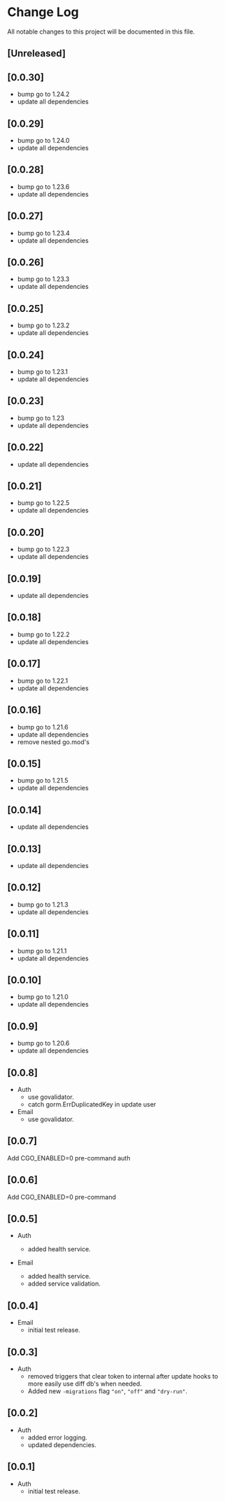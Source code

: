 # Change Log
All notable changes to this project will be documented in this file.

## [Unreleased]

## [0.0.30]

* bump go to 1.24.2
* update all dependencies

## [0.0.29]

* bump go to 1.24.0
* update all dependencies

## [0.0.28]

* bump go to 1.23.6
* update all dependencies

## [0.0.27]

* bump go to 1.23.4
* update all dependencies

## [0.0.26]

* bump go to 1.23.3
* update all dependencies

## [0.0.25]

* bump go to 1.23.2
* update all dependencies

## [0.0.24]

* bump go to 1.23.1
* update all dependencies

## [0.0.23]

* bump go to 1.23
* update all dependencies

## [0.0.22]

* update all dependencies

## [0.0.21]

* bump go to 1.22.5
* update all dependencies

## [0.0.20]

* bump go to 1.22.3
* update all dependencies

## [0.0.19]

* update all dependencies

## [0.0.18]

* bump go to 1.22.2
* update all dependencies

## [0.0.17]

* bump go to 1.22.1
* update all dependencies

## [0.0.16]

* bump go to 1.21.6
* update all dependencies
* remove nested go.mod's

## [0.0.15]

* bump go to 1.21.5
* update all dependencies

## [0.0.14]

* update all dependencies

## [0.0.13]

* update all dependencies

## [0.0.12]

* bump go to 1.21.3
* update all dependencies

## [0.0.11]

* bump go to 1.21.1
* update all dependencies

## [0.0.10]

* bump go to 1.21.0
* update all dependencies

## [0.0.9]

* bump go to 1.20.6
* update all dependencies

## [0.0.8]

* Auth
  * use govalidator.
  * catch gorm.ErrDuplicatedKey in update user
* Email
  * use govalidator.

## [0.0.7]

Add CGO_ENABLED=0 pre-command auth

## [0.0.6]

Add CGO_ENABLED=0 pre-command

## [0.0.5]

* Auth
  * added health service.

* Email
  * added health service.
  * added service validation.

## [0.0.4]

* Email
  * initial test release.

## [0.0.3]

* Auth
  * removed triggers that clear token to internal after update hooks to more easily use diff db's when needed.
  * Added new `-migrations` flag `"on"`, `"off"` and `"dry-run"`.

## [0.0.2]

* Auth
  * added error logging.
  * updated dependencies.

## [0.0.1]

* Auth
    * initial test release.
